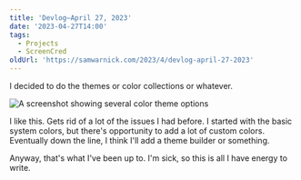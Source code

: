 ```yaml
---
title: 'Devlog—April 27, 2023'
date: '2023-04-27T14:00'
tags:
  - Projects
  - ScreenCred
oldUrl: 'https://samwarnick.com/2023/4/devlog-april-27-2023'
---
```


I decided to do the themes or color collections or whatever.

![A screenshot showing several color theme options](/media/2023-04-27-themes.png "So many colors")

I like this. Gets rid of a lot of the issues I had before. I started with the basic system colors, but there's opportunity to add a lot of custom colors. Eventually down the line, I think I'll add a theme builder or something.

Anyway, that's what I've been up to. I'm sick, so this is all I have energy to write.
